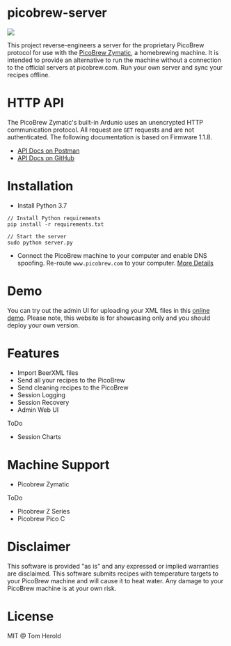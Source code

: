 # picobrew-server
<img src="https://img.shields.io/github/workflow/status/hotzenklotz/picobrew-server/Test and Lint/master">

This project reverse-engineers a server for the proprietary PicoBrew protocol for use with the [PicoBrew Zymatic](http://www.picobrew.com/), a homebrewing machine. It is intended to provide an alternative to run the machine without a connection to the official servers at picobrew.com. Run your own server and sync your recipes offline.

# HTTP API
The PicoBrew Zymatic's built-in Ardunio uses an unencrypted HTTP communication protocol. All request are `GET` requests and are not authenticated. The following documentation is based on Firmware 1.1.8.

- [API Docs on Postman](https://documenter.getpostman.com/view/234053/Szf54VEX?version=latest)
- [API Docs on GitHub](https://github.com/hotzenklotz/picobrew-server/wiki/PicoBrew-API)

# Installation

- Install Python 3.7

```
// Install Python requirements
pip install -r requirements.txt

// Start the server
sudo python server.py
```

- Connect the PicoBrew machine to your computer and enable DNS spoofing. Re-route `www.picobrew.com` to your computer.
[More Details](https://github.com/hotzenklotz/picobrew-server/wiki/Install)

# Demo
You can try out the admin UI for uploading your XML files in this [online demo](https://picobrew.herokuapp.com). Please note, this website is for showcasing only and you should deploy your own version.


# Features
- Import BeerXML files
- Send all your recipes to the PicoBrew
- Send cleaning recipes to the PicoBrew
- Session Logging
- Session Recovery
- Admin Web UI

ToDo

- Session Charts

# Machine Support
- Picobrew Zymatic

ToDo
- Picobrew Z Series
- Picobrew Pico C

# Disclaimer
This software is provided "as is" and any expressed or implied warranties are disclaimed. This software submits recipes with temperature targets to your PicoBrew machine and will cause it to heat water. Any damage to your PicoBrew machine is at your own risk.

# License

MIT @ Tom Herold

